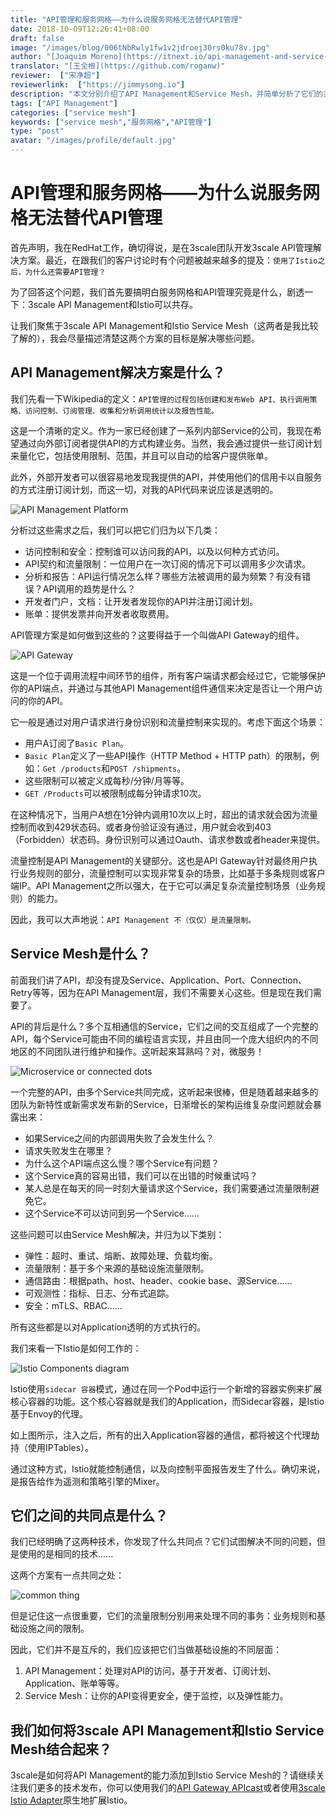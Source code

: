 ```yaml
---
title: "API管理和服务网格——为什么说服务网格无法替代API管理"
date: 2018-10-09T12:26:41+08:00
draft: false
image: "/images/blog/006tNbRwly1fw1v2jdroej30rs0ku78v.jpg"
author: "[Joaquim Moreno](https://itnext.io/api-management-and-service-mesh-e7f0e686090e)"
translator: "[王全根](https://github.com/roganw)"
reviewer:  ["宋净超"]
reviewerlink:  ["https://jimmysong.io"]
description: "本文分别介绍了API Management和Service Mesh，并简单分析了它们的共同点。"
tags: ["API Management"]
categories: ["service mesh"]
keywords: ["service mesh","服务网格","API管理"]
type: "post"
avatar: "/images/profile/default.jpg"
---
```


# API管理和服务网格——为什么说服务网格无法替代API管理

首先声明，我在RedHat工作，确切得说，是在3scale团队开发3scale API管理解决方案。最近，在跟我们的客户讨论时有个问题被越来越多的提及：`使用了Istio之后，为什么还需要API管理？`

为了回答这个问题，我们首先要搞明白服务网格和API管理究竟是什么，剧透一下：3scale API Management和Istio可以共存。

让我们聚焦于3scale API Management和Istio Service Mesh（这两者是我比较了解的），我会尽量描述清楚这两个方案的目标是解决哪些问题。

## API Management解决方案是什么？

我们先看一下Wikipedia的定义：`API管理的过程包括创建和发布Web API、执行调用策略、访问控制、订阅管理、收集和分析调用统计以及报告性能。`

这是一个清晰的定义。作为一家已经创建了一系列内部Service的公司，我现在希望通过向外部订阅者提供API的方式构建业务。当然，我会通过提供一些订阅计划来量化它，包括使用限制、范围，并且可以自动的给客户提供账单。

此外，外部开发者可以很容易地发现我提供的API，并使用他们的信用卡以自服务的方式注册订阅计划，而这一切，对我的API代码来说应该是透明的。

![API Management Platform](https://raw.githubusercontent.com/servicemesher/website/master/content/blog/api-management-and-service-mesh/006tNc79gy1fvpbzdautwj30m80cp412.jpg)

分析过这些需求之后，我们可以把它们归为以下几类：

- 访问控制和安全：控制谁可以访问我的API，以及以何种方式访问。
- API契约和流量限制：一位用户在一次订阅的情况下可以调用多少次请求。
- 分析和报告：API运行情况怎么样？哪些方法被调用的最为频繁？有没有错误？API调用的趋势是什么？
- 开发者门户，文档：让开发者发现你的API并注册订阅计划。
- 账单：提供发票并向开发者收取费用。

API管理方案是如何做到这些的？这要得益于一个叫做API Gateway的组件。

![API Gateway](https://raw.githubusercontent.com/servicemesher/website/master/content/blog/api-management-and-service-mesh/006tNc79gy1fvpc2rrv5xj30lq097t90.jpg)

这是一个位于调用流程中间环节的组件，所有客户端请求都会经过它，它能够保护你的API端点，并通过与其他API Management组件通信来决定是否让一个用户访问的你的API。

它一般是通过对用户请求进行身份识别和流量控制来实现的。考虑下面这个场景：

- 用户A订阅了`Basic Plan`。
- `Basic Plan`定义了一些API操作（HTTP Method + HTTP path）的限制，例如：`Get /products`和`POST /shipments`。
- 这些限制可以被定义成每秒/分钟/月等等。
- `GET /Products`可以被限制成每分钟请求10次。

在这种情况下，当用户A想在1分钟内调用10次以上时，超出的请求就会因为流量控制而收到429状态码。或者身份验证没有通过，用户就会收到403（Forbidden）状态码。身份识别可以通过Oauth、请求参数或者header来提供。

流量控制是API Management的关键部分。这也是API Gateway针对最终用户执行业务规则的部分，流量控制可以实现非常复杂的场景，比如基于多条规则或客户端IP。API Management之所以强大，在于它可以满足复杂流量控制场景（业务规则）的能力。

因此，我可以大声地说：`API Management 不（仅仅）是流量限制。`

## Service Mesh是什么？

前面我们讲了API，却没有提及Service、Application、Port、Connection、Retry等等，因为在API Management层，我们不需要关心这些。但是现在我们需要了。

API的背后是什么？多个互相通信的Service，它们之间的交互组成了一个完整的API，每个Service可能由不同的编程语言实现，并且由同一个庞大组织内的不同地区的不同团队进行维护和操作。这听起来耳熟吗？对，微服务！

![Microservice or connected dots](https://raw.githubusercontent.com/servicemesher/website/master/content/blog/api-management-and-service-mesh/006tNc79gy1fvpc2uooboj30lo0f1wek.jpg)

一个完整的API，由多个Service共同完成，这听起来很棒，但是随着越来越多的团队为新特性或新需求发布新的Service，日渐增长的架构运维复杂度问题就会暴露出来：

- 如果Service之间的内部调用失败了会发生什么？
- 请求失败发生在哪里？
- 为什么这个API端点这么慢？哪个Service有问题？
- 这个Service真的容易出错，我们可以在出错的时候重试吗？
- 某人总是在每天的同一时刻大量请求这个Service，我们需要通过流量限制避免它。
- 这个Service不可以访问到另一个Service......

这些问题可以由Service Mesh解决，并归为以下类别：

- 弹性：超时、重试、熔断、故障处理、负载均衡。
- 流量限制：基于多个来源的基础设施流量限制。
- 通信路由：根据path、host、header、cookie base、源Service......
- 可观测性：指标、日志、分布式追踪。
- 安全：mTLS、RBAC......

所有这些都是以对Application透明的方式执行的。

我们来看一下Istio是如何工作的：

![Istio Components diagram](https://raw.githubusercontent.com/servicemesher/website/master/content/blog/api-management-and-service-mesh/006tNc79gy1fvpc361862j30dc0ao74r.jpg)

Istio使用`sidecar 容器`模式，通过在同一个Pod中运行一个新增的容器实例来扩展核心容器的功能。这个核心容器就是我们的Application，而Sidecar容器，是Istio基于Envoy的代理。

如上图所示，注入之后，所有的出入Application容器的通信，都将被这个代理劫持（使用IPTables）。

通过这种方式，Istio就能控制通信，以及向控制平面报告发生了什么。确切来说，是报告给作为遥测和策略引擎的Mixer。

## 它们之间的共同点是什么？

我们已经明确了这两种技术，你发现了什么共同点？它们试图解决不同的问题，但是使用的是相同的技术......

这两个方案有一点共同之处：

![common thing](https://raw.githubusercontent.com/servicemesher/website/master/content/blog/api-management-and-service-mesh/006tNc79gy1fvpc37snftj30xc0lwwhf.jpg)

但是记住这一点很重要，它们的流量限制分别用来处理不同的事务：业务规则和基础设施之间的限制。

因此，它们并不是互斥的，我们应该把它们当做基础设施的不同层面：

1. API Management：处理对API的访问，基于开发者、订阅计划、Application、账单等等。
2. Service Mesh：让你的API变得更安全，便于监控，以及弹性能力。

## 我们如何将3scale API Management和Istio Service Mesh结合起来？

3scale是如何将API Management的能力添加到Istio Service Mesh的？请继续关注我们更多的技术发布，你可以使用我们的[API Gateway APIcast](https://github.com/3scale/apicast)或者使用[3scale Istio Adapter](https://github.com/3scale/istio-integration/tree/master/3scaleAdapter)原生地扩展Istio。
